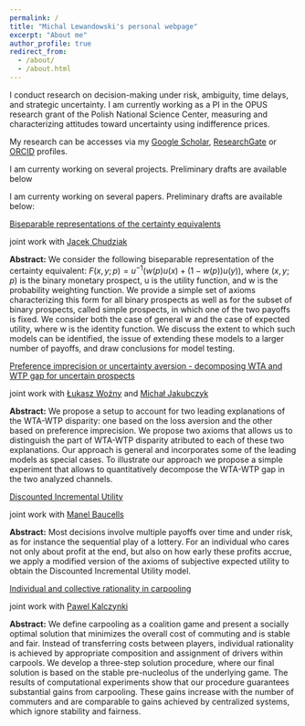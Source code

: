 ```yaml
---
permalink: /
title: "Michal Lewandowski's personal webpage"
excerpt: "About me"
author_profile: true
redirect_from: 
  - /about/
  - /about.html
---
```


I conduct research on decision-making under risk, ambiguity, time delays, and strategic uncertainty. I am currently working as a PI in the OPUS research grant of the Polish National Science Center, measuring and characterizing attitudes toward uncertainty using indifference prices. 

My research can be accesses via my [Google Scholar](https://scholar.google.com/citations?user=c4VTqNsAAAAJ&hl=pl&oi=sra), [ResearchGate](https://www.researchgate.net/profile/Michal-Lewandowski-4) or [ORCID](https://orcid.org/0000-0002-6003-1859) profiles. 

I am currenty working on several projects. Preliminary drafts are available below

I am currenty working on several papers. Preliminary drafts are available below:

[Biseparable representations of the certainty equivalents](files/Biseparablerepresentations.pdf)

joint work with [Jacek Chudziak](https://www.researchgate.net/profile/Jacek-Chudziak)

**Abstract:** We consider the following biseparable representation of the certainty equivalent:
$F(x, y; p) = u^{−1}(w(p)u(x) + (1 − w(p))u(y))$, where $(x, y; p)$ is the binary monetary
prospect, u is the utility function, and w is the probability weighting function. We
provide a simple set of axioms characterizing this form for all binary prospects as well
as for the subset of binary prospects, called simple prospects, in which one of the two
payoffs is fixed. We consider both the case of general w and the case of expected utility,
where w is the identity function. We discuss the extent to which such models can be
identified, the issue of extending these models to a larger number of payoffs, and draw
conclusions for model testing.

[Preference imprecision or uncertainty aversion - decomposing WTA and WTP gap for uncertain prospects](files/Preferenceimprecision.pdf)

joint work with [Łukasz Woźny](https://lwozny.github.io/) and [Michał Jakubczyk](https://scholar.google.pl/citations?user=nDKUkZMAAAAJ&hl=pl)

**Abstract:** We propose a setup to account for two leading explanations of the WTA-WTP disparity:
one based on the loss aversion and the other based on preference imprecision. We propose two
axioms that allows us to distinguish the part of WTA-WTP disparity atributed to each of these
two explanations. Our approach is general and incorporates some of the leading models as
special cases. To illustrate our approach we propose a simple experiment that allows to quantitatively
decompose the WTA-WTP gap in the two analyzed channels.

[Discounted Incremental Utility](files/DiscountedincrementalUtility.pdf)

joint work with [Manel Baucells](https://www.manelbaucells.com/)

**Abstract:** Most decisions involve multiple payoffs over time and under risk, as for instance the sequential
play of a lottery. For an individual who cares not only about profit at the end, but
also on how early these profits accrue, we apply a modified version of the axioms of subjective
expected utility to obtain the Discounted Incremental Utility model. 

[Individual and collective rationality in carpooling](files/Carpoolinggame.pdf)

joint work with [Pawel Kalczynki](https://scholar.google.com/citations?user=RfvpViEAAAAJ&hl=en)

**Abstract:** We define carpooling as a coalition game and present a socially optimal solution that
minimizes the overall cost of commuting and is stable and fair. Instead of transferring
costs between players, individual rationality is achieved by appropriate composition
and assignment of drivers within carpools. We develop a three-step solution procedure,
where our final solution is based on the stable pre-nucleolus of the underlying game. The
results of computational experiments show that our procedure guarantees substantial
gains from carpooling. These gains increase with the number of commuters and are
comparable to gains achieved by centralized systems, which ignore stability and fairness.
